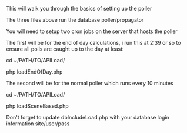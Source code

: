This will walk you through the basics of setting up the poller

The three files above run the database poller/propagator

You will need to setup two cron jobs on the server that hosts the poller

The first will be for the end of day calculations, i run this at 2:39 or so to ensure all polls are caught up to the day at least:

cd ~/PATH/TO/APILoad/

php loadEndOfDay.php


The second will be for the normal poller which runs every 10 minutes

cd ~/PATH/TO/APILoad/

php loadSceneBased.php



Don't forget to update dbIncludeLoad.php with your database login information site/user/pass
